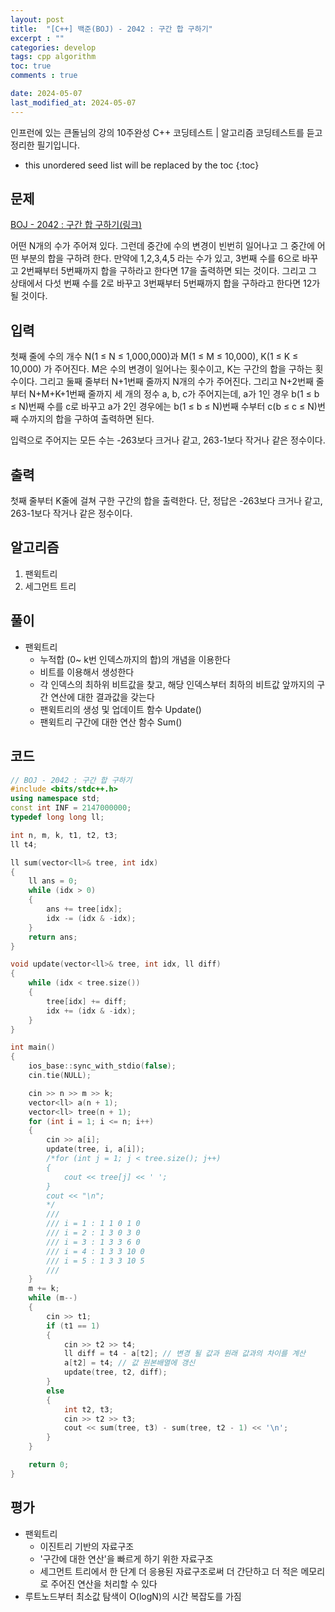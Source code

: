 ```yaml
---
layout: post
title:  "[C++] 백준(BOJ) - 2042 : 구간 합 구하기"
excerpt : ""
categories: develop
tags: cpp algorithm
toc: true
comments : true

date: 2024-05-07
last_modified_at: 2024-05-07
---
```

> <span style="font-size: 80%">
인프런에 있는 큰돌님의 강의 10주완성 C++ 코딩테스트 | 알고리즘 코딩테스트를 듣고 정리한 필기입니다.</span>

<!--more-->

* this unordered seed list will be replaced by the toc
{:toc}

## 문제 

[BOJ - 2042 : 구간 합 구하기(링크)](https://www.acmicpc.net/problem/2042)

어떤 N개의 수가 주어져 있다. 그런데 중간에 수의 변경이 빈번히 일어나고 그 중간에 어떤 부분의 합을 구하려 한다. 만약에 1,2,3,4,5 라는 수가 있고, 3번째 수를 6으로 바꾸고 2번째부터 5번째까지 합을 구하라고 한다면 17을 출력하면 되는 것이다. 그리고 그 상태에서 다섯 번째 수를 2로 바꾸고 3번째부터 5번째까지 합을 구하라고 한다면 12가 될 것이다.

## 입력

첫째 줄에 수의 개수 N(1 ≤ N ≤ 1,000,000)과 M(1 ≤ M ≤ 10,000), K(1 ≤ K ≤ 10,000) 가 주어진다. M은 수의 변경이 일어나는 횟수이고, K는 구간의 합을 구하는 횟수이다. 그리고 둘째 줄부터 N+1번째 줄까지 N개의 수가 주어진다. 그리고 N+2번째 줄부터 N+M+K+1번째 줄까지 세 개의 정수 a, b, c가 주어지는데, a가 1인 경우 b(1 ≤ b ≤ N)번째 수를 c로 바꾸고 a가 2인 경우에는 b(1 ≤ b ≤ N)번째 수부터 c(b ≤ c ≤ N)번째 수까지의 합을 구하여 출력하면 된다.

입력으로 주어지는 모든 수는 -263보다 크거나 같고, 263-1보다 작거나 같은 정수이다.

## 출력

첫째 줄부터 K줄에 걸쳐 구한 구간의 합을 출력한다. 단, 정답은 -263보다 크거나 같고, 263-1보다 작거나 같은 정수이다.

## 알고리즘
1. 팬윅트리
2. 세그먼트 트리

## 풀이
- 팬윅트리
  - 누적합 (0~ k번 인덱스까지의 합)의 개념을 이용한다
  - 비트를 이용해서 생성한다
  - 각 인덱스의 최하위 비트값을 찾고, 해당 인덱스부터 최하의 비트값 앞까지의 구간 연산에 대한 결과값을 갖는다
  - 팬윅트리의 생성 및 업데이트 함수 Update()
  - 팬윅트리 구간에 대한 연산 함수 Sum()

## 코드
```cpp
// BOJ - 2042 : 구간 합 구하기
#include <bits/stdc++.h>
using namespace std;
const int INF = 2147000000;
typedef long long ll;

int n, m, k, t1, t2, t3;
ll t4;

ll sum(vector<ll>& tree, int idx)
{
	ll ans = 0;
	while (idx > 0)
	{
		ans += tree[idx];
		idx -= (idx & -idx);
	}
	return ans;
}

void update(vector<ll>& tree, int idx, ll diff)
{
	while (idx < tree.size())
	{
		tree[idx] += diff;
		idx += (idx & -idx);
	}
}

int main()
{
	ios_base::sync_with_stdio(false);
	cin.tie(NULL);

	cin >> n >> m >> k;
	vector<ll> a(n + 1);
	vector<ll> tree(n + 1);
	for (int i = 1; i <= n; i++)
	{
		cin >> a[i];
		update(tree, i, a[i]);
		/*for (int j = 1; j < tree.size(); j++)
		{
			cout << tree[j] << ' ';
		}
		cout << "\n";
		*/
		///
		/// i = 1 : 1 1 0 1 0
		/// i = 2 : 1 3 0 3 0 
		/// i = 3 : 1 3 3 6 0
		/// i = 4 : 1 3 3 10 0
		/// i = 5 : 1 3 3 10 5
		/// 
	}
	m += k;
	while (m--)
	{
		cin >> t1;
		if (t1 == 1)
		{
			cin >> t2 >> t4;
			ll diff = t4 - a[t2]; // 변경 될 값과 원래 값과의 차이를 계산
			a[t2] = t4; // 값 원본배열에 갱신
			update(tree, t2, diff);
		}
		else
		{
			int t2, t3;
			cin >> t2 >> t3;
			cout << sum(tree, t3) - sum(tree, t2 - 1) << '\n';
		}
	}

	return 0;
}
```

## 평가  
- 팬윅트리
  - 이진트리 기반의 자료구조
  - '구간에 대한 연산'을 빠르게 하기 위한 자료구조
  - 세그먼트 트리에서 한 단계 더 응용된 자료구조로써 더 간단하고 더 적은 메모리로 주어진 연산을 처리할 수 있다
- 루트노드부터 최소값 탐색이 O(logN)의 시간 복잡도를 가짐